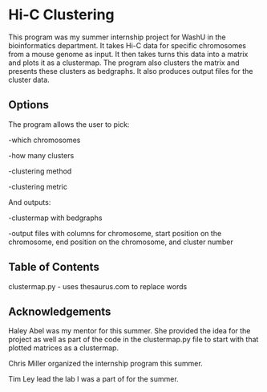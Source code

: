 # Hi-C Clustering
This program was my summer internship project for WashU in the bioinformatics department. It takes Hi-C data for specific chromosomes from a mouse genome as input. It then takes turns this data into a matrix and plots it as a clustermap. The program also clusters the matrix and presents these clusters as bedgraphs. It also produces output files for the cluster data. 

## Options
The program allows the user to pick:

-which chromosomes

-how many clusters

-clustering method

-clustering metric

And outputs:

-clustermap with bedgraphs

-output files with columns for chromosome, start position on the chromosome, end position on the chromosome, and cluster number


## Table of Contents
clustermap.py - uses thesaurus.com to replace words

## Acknowledgements
Haley Abel was my mentor for this summer. She provided the idea for the project as well as part of the code in the clustermap.py file to start with that plotted matrices as a clustermap.

Chris Miller organized the internship program this summer.

Tim Ley lead the lab I was a part of for the summer.
